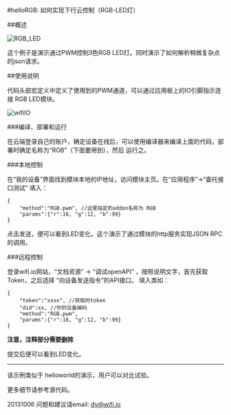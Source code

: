 ﻿#helloRGB: 如何实现下行云控制（RGB-LED灯）


##概述

![RGB_LED](../addons_img/RGB_LED.jpg?raw=true)

这个例子是演示通过PWM控制3色RGB LED灯。同时演示了如何解析稍微复杂点的json请求。


##使用说明

代码头部宏定义中定义了使用到的PWM通道，可以通过应用板上的IO引脚指示连接 RGB LED模块。

![wifiIO](../addons_img/wifiIO_pin_map.png?raw=true)

###编译、部署和运行

在云端登录自己的账户，确定设备在线后，可以使用编译器来编译上面的代码，部署时确定名称为“RGB”（下面要用到），然后 运行之。


###本地控制

在“我的设备”界面找到模块本地的IP地址，访问模块主页。在“应用程序”->“委托接口测试” 填入：

	{
		"method":"RGB.pwm",	//这里指定的addon名称为 RGB
		"params":{"r":16, "g":12, "b":99}
	}

点击发送，便可以看到LED变化。这个演示了通过模块的http服务实现JSON RPC的调用。


###远程控制

登录wifi.io网站，“文档资源” -> “调试openAPI”  ，按照说明文字，首先获取Token，之后选择 “向设备发送指令”的API接口。
填入类如：

	{
		"token":"xxxx", //获取的token
		"did":xx, //你的设备编码
		"method":"RGB.pwm",
		"params":{"r":16, "g":12, "b":99}
	}

**注意，注释部分需要删除**

提交后便可以看到LED变化。

****
该示例类似于 helloworld的演示，用户可以对比试验。


更多细节请参考源代码。

20131006
问题和建议请email: dy@wifi.io 

